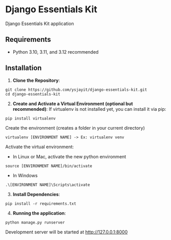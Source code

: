 # Django Essentials Kit

Django Essentials Kit application

## Requirements

- Python 3.10, 3.11, and 3.12 recommended

## Installation

1. **Clone the Repository**:
```shell
git clone https://github.com/ysjayit/django-essentials-kit.git
cd django-essentials-kit
```
2. **Create and Activate a Virtual Environment (optional but recommended)**:
If virtualenv is not installed yet, you can install it via pip:
```shell
pip install virtualenv
```
Create the environment (creates a folder in your current directory)
```shell
virtualenv [ENVIRONMENT NAME] -> Ex: virtualenv venv
```
Activate the virtual environment:
- In Linux or Mac, activate the new python environment
```shell
source [ENVIRONMENT NAME]/bin/activate
```
- In Windows
```shell
.\[ENVIRONMENT NAME]\Scripts\activate
```
3. **Install Dependencies**:
```shell
pip install -r requirements.txt
```
4. **Running the application**:
```shell
python manage.py runserver
```
Development server will be started at http://127.0.0.1:8000
